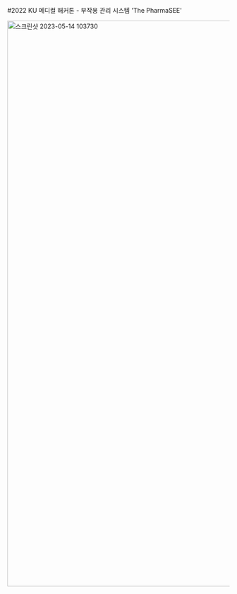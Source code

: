 #2022 KU 메디컬 해커톤 - 부작용 관리 시스템 'The PharmaSEE'


<img width="1280" alt="스크린샷 2023-05-14 103730" src="https://github.com/Polaroidd/MEDITOR/assets/101031710/1ad89337-130d-4afb-b412-74ef75db1fad">
